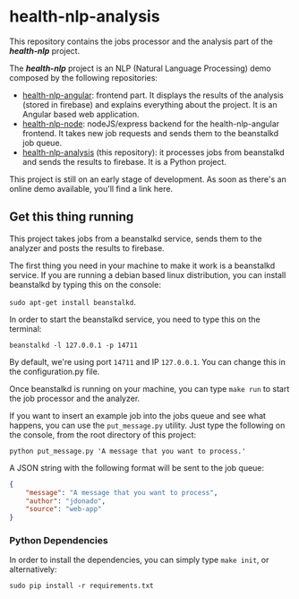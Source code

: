 # health-nlp-analysis
This repository contains the jobs processor and the analysis part of the ***health-nlp*** project.

The ***health-nlp*** project is an NLP (Natural Language Processing) demo composed by the following repositories:

- [health-nlp-angular](https://github.com/fjrd84/health-nlp-angular): frontend part. It displays the results of the analysis (stored in firebase) and explains everything about the project. It is an Angular based web application.
- [health-nlp-node](https://github.com/fjrd84/health-nlp-node): nodeJS/express backend for the health-nlp-angular frontend. It takes new job requests and sends them to the beanstalkd job queue.
- [health-nlp-analysis](https://github.com/fjrd84/health-nlp-analysis) (this repository): it processes jobs from beanstalkd and sends the results to firebase. It is a Python project.

This project is still on an early stage of development. As soon as there's an online demo available, you'll find a link here.

## Get this thing running

This project takes jobs from a beanstalkd service, sends them to the analyzer and posts the results to firebase.

The first thing you need in your machine to make it work is a beanstalkd service. If you are running a debian based linux distribution, you can install beanstalkd by typing this on the console:

`sudo apt-get install beanstalkd`.

In order to start the beanstalkd service, you need to type this on the terminal:

`beanstalkd -l 127.0.0.1 -p 14711`

By default, we're using port `14711` and IP `127.0.0.1`. You can change this in the configuration.py file.

Once beanstalkd is running on your machine, you can type `make run` to start the job processor and the analyzer.

If you want to insert an example job into the jobs queue and see what happens, you can use the `put_message.py` utility. Just type the following on the console, from the root directory of this project:

`python put_message.py 'A message that you want to process.'`

A JSON string with the following format will be sent to the job queue:

```json
{
    "message": "A message that you want to process",
    "author": "jdonado",
    "source": "web-app"
}
```

### Python Dependencies

In order to install the dependencies, you can simply type `make init`, or alternatively:

`sudo pip install -r requirements.txt`
